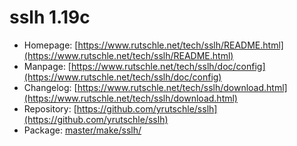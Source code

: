 # sslh 1.19c
 - Homepage: [https://www.rutschle.net/tech/sslh/README.html](https://www.rutschle.net/tech/sslh/README.html)
 - Manpage: [https://www.rutschle.net/tech/sslh/doc/config](https://www.rutschle.net/tech/sslh/doc/config)
 - Changelog: [https://www.rutschle.net/tech/sslh/download.html](https://www.rutschle.net/tech/sslh/download.html)
 - Repository: [https://github.com/yrutschle/sslh](https://github.com/yrutschle/sslh)
 - Package: [master/make/sslh/](https://github.com/Freetz-NG/freetz-ng/tree/master/make/sslh/)

